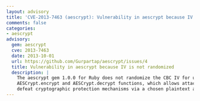 ```yaml
---
layout: advisory
title: 'CVE-2013-7463 (aescrypt): Vulnerability in aescrypt because IV is not randomized'
comments: false
categories:
- aescrypt
advisory:
  gem: aescrypt
  cve: 2013-7463
  date: 2013-10-01
  url: https://github.com/Gurpartap/aescrypt/issues/4
  title: Vulnerability in aescrypt because IV is not randomized
  description: |
    The aescrypt gem 1.0.0 for Ruby does not randomize the CBC IV for use with the
    AESCrypt.encrypt and AESCrypt.decrypt functions, which allows attackers to
    defeat cryptographic protection mechanisms via a chosen plaintext attack.
---
```

